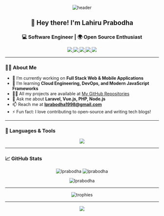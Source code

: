 <!-- Banner & Greeting -->
<p align="center">
  <img src="https://capsule-render.vercel.app/api?type=waving&color=0e75b6&height=200&section=header&text=Lahiru%20Prabodha&fontSize=40&fontColor=ffffff" alt="header"/>
</p>

<h2 align="center">👋 Hey there! I'm Lahiru Prabodha</h2>
<h3 align="center">💻 Software Engineer | 🌍 Open Source Enthusiast</h3>

<p align="center">
  <a href="mailto:lprabodha1998@gmail.com">
    <img src="https://img.shields.io/badge/Email-D14836?style=for-the-badge&logo=gmail&logoColor=white" />
  </a>
  <a href="https://twitter.com/lprabodha1998" target="_blank">
    <img src="https://img.shields.io/badge/Twitter-1da1f2?style=for-the-badge&logo=twitter&logoColor=white" />
  </a>
  <a href="https://www.linkedin.com/in/lahiru-prabodha-368a18191/" target="_blank">
    <img src="https://img.shields.io/badge/LinkedIn-0a66c2?style=for-the-badge&logo=linkedin&logoColor=white" />
  </a>
  <a href="https://stackoverflow.com/users/18734739/lahiru-prabodha" target="_blank">
    <img src="https://img.shields.io/badge/StackOverflow-f48024?style=for-the-badge&logo=stackoverflow&logoColor=white" />
  </a>
  <a href="https://medium.com/@lprabodha1998" target="_blank">
    <img src="https://img.shields.io/badge/Medium-12100e?style=for-the-badge&logo=medium&logoColor=white" />
  </a>
</p>

---

<!-- About Section -->
### 🙋‍♂️ About Me
- 🔭 I’m currently working on **Full Stack Web & Mobile Applications**
- 🌱 I’m learning **Cloud Engineering, DevOps, and Modern JavaScript Frameworks**
- 👨‍💻 All my projects are available at [My GitHub Repositories](https://github.com/Lprabodha?tab=repositories)
- 💬 Ask me about **Laravel, Vue.js, PHP, Node.js**
- 📫 Reach me at **lprabodha1998@gmail.com**
- ⚡ Fun fact: I love contributing to open-source and writing tech blogs!

---

<!-- Skills Section -->
### 🚀 Languages & Tools

<p align="center">
  <img src="https://skillicons.dev/icons?i=laravel,vue,php,nodejs,js,ts,python,java,django,flask,go,flutter,react,redux,html,css,sass,tailwind,bootstrap,mysql,postgres,mongodb,sqlite,aws,gcp,docker,kubernetes,nginx,git,linux,figma,heroku,redis,graphql,electron,postman,webpack" />
</p>

---

<!-- GitHub Stats -->
### 📈 GitHub Stats

<p align="center">
  <img src="https://github-readme-stats.vercel.app/api?username=lprabodha&show_icons=true&theme=tokyonight" alt="lprabodha" />
  <img src="https://github-readme-stats.vercel.app/api/top-langs/?username=lprabodha&layout=compact&theme=tokyonight" alt="lprabodha" />
</p>
<p align="center">
  <img src="https://github-readme-streak-stats.herokuapp.com/?user=lprabodha&theme=tokyonight" alt="lprabodha" />
</p>

---

<!-- Trophies -->
<p align="center">
  <img src="https://github-profile-trophy.vercel.app/?username=lprabodha&theme=tokyonight&row=1&column=7" alt="trophies" />
</p>

---

<!-- Quote or Fun Footer -->
<p align="center">
  <img src="https://readme-typing-svg.demolab.com?font=Fira+Code&weight=700&pause=1000&color=0e75b6&center=true&vCenter=true&width=435&lines=Happy+Coding!;Let's+build+something+amazing+together!;Open+to+collaboration+and+new+opportunities."/>
</p>
